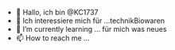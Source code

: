 - 👋 Hallo, ich bin @KC1737
- 👀 Ich interessiere mich für ...technikBiowaren   
- 🌱 I’m currently learning ... für mich was neues    
- 📫 How to reach me ...

<!---
KC1737/KC1737 is a ✨ special ✨ repository because its `README.md` (this file) appears on your GitHub profile.
You can click the Preview link to take a look at your changes.
--->
